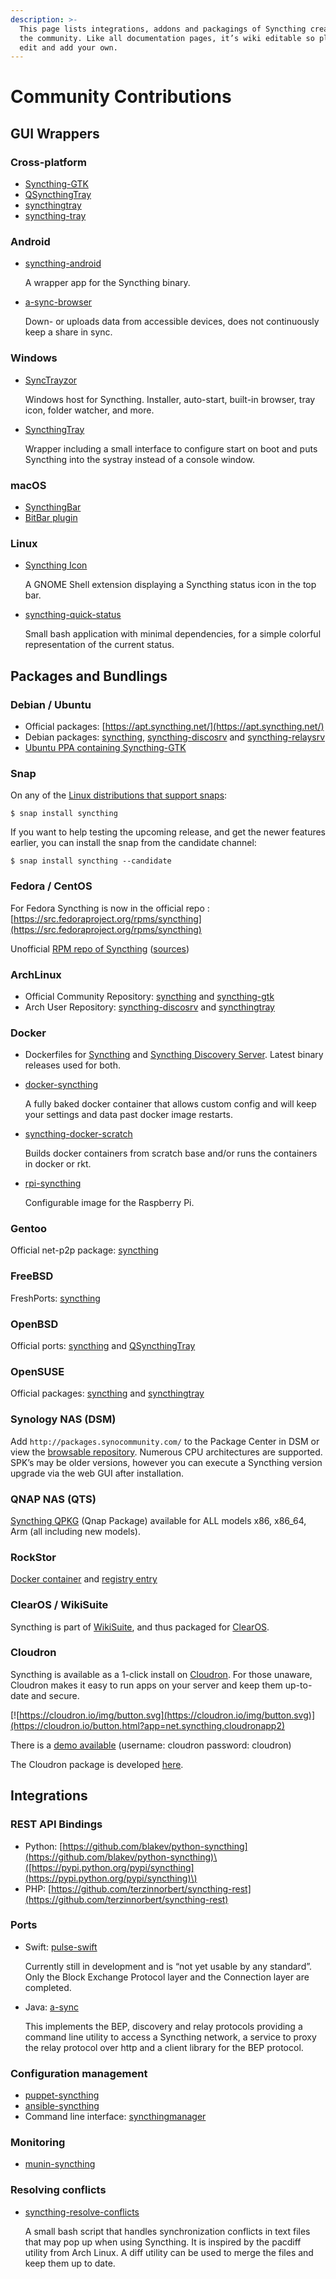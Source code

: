 ```yaml
---
description: >-
  This page lists integrations, addons and packagings of Syncthing created by
  the community. Like all documentation pages, it’s wiki editable so please do
  edit and add your own.
---
```


# Community Contributions

## GUI Wrappers

### Cross-platform

* [Syncthing-GTK](https://github.com/syncthing/syncthing-gtk)
* [QSyncthingTray](https://github.com/sieren/QSyncthingTray)
* [syncthingtray](https://github.com/Martchus/syncthingtray)
* [syncthing-tray](https://github.com/alex2108/syncthing-tray)

### Android

* [syncthing-android](https://github.com/syncthing/syncthing-android)

  A wrapper app for the Syncthing binary.

* [a-sync-browser](https://github.com/davide-imbriaco/a-sync-browser)

  Down- or uploads data from accessible devices, does not continuously keep a share in sync.

### Windows

* [SyncTrayzor](https://github.com/canton7/SyncTrayzor)

  Windows host for Syncthing. Installer, auto-start, built-in browser, tray icon, folder watcher, and more.

* [SyncthingTray](https://github.com/iss0/SyncthingTray)

  Wrapper including a small interface to configure start on boot and puts Syncthing into the systray instead of a console window.

### macOS

* [SyncthingBar](https://github.com/nhojb/SyncthingBar)
* [BitBar plugin](https://github.com/sebw/bitbar-plugins)

### Linux

* [Syncthing Icon](https://extensions.gnome.org/extension/989/syncthing-icon/)

  A GNOME Shell extension displaying a Syncthing status icon in the top bar.

* [syncthing-quick-status](https://github.com/serl/syncthing-quick-status)

  Small bash application with minimal dependencies, for a simple colorful representation of the current status.

## Packages and Bundlings

### Debian / Ubuntu

* Official packages: [https://apt.syncthing.net/](https://apt.syncthing.net/)
* Debian packages: [syncthing](https://packages.debian.org/search?keywords=syncthing), [syncthing-discosrv](https://packages.debian.org/search?keywords=syncthing-discosrv) and [syncthing-relaysrv](https://packages.debian.org/search?keywords=syncthing-relaysrv)
* [Ubuntu PPA containing Syncthing-GTK](https://launchpad.net/~nilarimogard/+archive/ubuntu/webupd8/)

### Snap

On any of the [Linux distributions that support snaps](https://snapcraft.io/docs/core/install):

```text
$ snap install syncthing
```

If you want to help testing the upcoming release, and get the newer features earlier, you can install the snap from the candidate channel:

```text
$ snap install syncthing --candidate
```

### Fedora / CentOS

For Fedora Syncthing is now in the official repo : [https://src.fedoraproject.org/rpms/syncthing](https://src.fedoraproject.org/rpms/syncthing)

Unofficial [RPM repo of Syncthing](https://copr.fedorainfracloud.org/coprs/daftaupe/syncthing/) \([sources](https://gitlab.com/daftaupe/syncthing-rpm)\)

### ArchLinux

* Official Community Repository: [syncthing](https://www.archlinux.org/packages/?name=syncthing) and [syncthing-gtk](https://www.archlinux.org/packages/?name=syncthing-gtk)
* Arch User Repository: [syncthing-discosrv](https://aur.archlinux.org/packages/syncthing-discosrv) and [syncthingtray](https://aur.archlinux.org/packages/syncthingtray)

### Docker

* Dockerfiles for [Syncthing](https://github.com/firecat53/dockerfiles/tree/master/syncthing) and [Syncthing Discovery Server](https://github.com/firecat53/dockerfiles/tree/master/syncthing_discovery). Latest binary releases used for both.
* [docker-syncthing](https://github.com/joeybaker/docker-syncthing)

  A fully baked docker container that allows custom config and will keep your settings and data past docker image restarts.

* [syncthing-docker-scratch](https://github.com/djtm/syncthing-docker-scratch)

  Builds docker containers from scratch base and/or runs the containers in docker or rkt.

* [rpi-syncthing](https://github.com/funkyfuture/docker-rpi-syncthing)

  Configurable image for the Raspberry Pi.

### Gentoo

Official net-p2p package: [syncthing](https://packages.gentoo.org/packages/net-p2p/syncthing)

### FreeBSD

FreshPorts: [syncthing](https://www.freshports.org/net/syncthing)

### OpenBSD

Official ports: [syncthing](https://cvsweb.openbsd.org/cgi-bin/cvsweb/ports/net/syncthing) and [QSyncthingTray](https://cvsweb.openbsd.org/cgi-bin/cvsweb/ports/net/qsyncthingtray)

### OpenSUSE

Official packages: [syncthing](https://software.opensuse.org/package/syncthing) and [syncthingtray](https://software.opensuse.org/package/syncthingtray)

### Synology NAS \(DSM\)

Add `http://packages.synocommunity.com/` to the Package Center in DSM or view the [browsable repository](https://synocommunity.com/packages). Numerous CPU architectures are supported. SPK’s may be older versions, however you can execute a Syncthing version upgrade via the web GUI after installation.

### QNAP NAS \(QTS\)

[Syncthing QPKG](https://forum.qnap.com/viewtopic.php?f=320&t=97035) \(Qnap Package\) available for ALL models x86, x86\_64, Arm \(all including new models\).

### RockStor

[Docker container](http://rockstor.com/docs/docker-based-rock-ons/syncthing.html) and [registry entry](https://github.com/rockstor/rockon-registry/blob/master/syncthing.json)

### ClearOS / WikiSuite

Syncthing is part of [WikiSuite](http://wikisuite.org/), and thus packaged for [ClearOS](http://wikisuite.org/How-to-install-Syncthing-on-ClearOS).

### Cloudron

Syncthing is available as a 1-click install on [Cloudron](https://cloudron.io/). For those unaware, Cloudron makes it easy to run apps on your server and keep them up-to-date and secure.

[![https://cloudron.io/img/button.svg](https://cloudron.io/img/button.svg)](https://cloudron.io/button.html?app=net.syncthing.cloudronapp2)

There is a [demo available](https://my-demo.cloudron.me/) \(username: cloudron password: cloudron\)

The Cloudron package is developed [here](https://git.cloudron.io/cloudron/syncthing-app).

## Integrations

### REST API Bindings

* Python: [https://github.com/blakev/python-syncthing](https://github.com/blakev/python-syncthing)\([https://pypi.python.org/pypi/syncthing](https://pypi.python.org/pypi/syncthing)\)
* PHP: [https://github.com/terzinnorbert/syncthing-rest](https://github.com/terzinnorbert/syncthing-rest)

### Ports

* Swift: [pulse-swift](https://source.ind.ie/project/pulse-swift/tree/master)

  Currently still in development and is “not yet usable by any standard”. Only the Block Exchange Protocol layer and the Connection layer are completed.

* Java: [a-sync](https://github.com/davide-imbriaco/a-sync)

  This implements the BEP, discovery and relay protocols providing a command line utility to access a Syncthing network, a service to proxy the relay protocol over http and a client library for the BEP protocol.

### Configuration management

* [puppet-syncthing](https://github.com/whefter/puppet-syncthing)
* [ansible-syncthing](https://github.com/le9i0nx/ansible-syncthing)
* Command line interface: [syncthingmanager](https://github.com/classicsc/syncthingmanager)

### Monitoring

* [munin-syncthing](https://gitlab.com/daftaupe/munin-syncthing)

### Resolving conflicts

* [syncthing-resolve-conflicts](https://github.com/dschrempf/syncthing-resolve-conflicts)

  A small bash script that handles synchronization conflicts in text files that may pop up when using Syncthing. It is inspired by the pacdiff utility from Arch Linux. A diff utility can be used to merge the files and keep them up to date.

